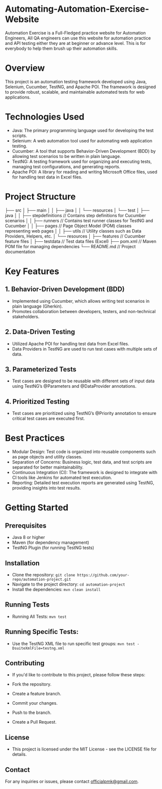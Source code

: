 # Automating-Automation-Exercise-Website
Automation Exercise is a Full-Fledged practice website for Automation Engineers, All QA engineers can use this website for automation practice and API testing either they are at beginner or advance level. This is for everybody to help them brush up their automation skills.

# Overview
This project is an automation testing framework developed using Java, Selenium, Cucumber, TestNG, and Apache POI. The framework is designed to provide robust, scalable, and maintainable automated tests for web applications.

# Technologies Used
- Java: The primary programming language used for developing the test scripts.
- Selenium: A web automation tool used for automating web application testing.
- Cucumber: A tool that supports Behavior-Driven Development (BDD) by allowing test scenarios to be written in plain language.
- TestNG: A testing framework used for organizing and executing tests, managing test configurations, and generating reports.
- Apache POI: A library for reading and writing Microsoft Office files, used for handling test data in Excel files.

# Project Structure
├── src
│   ├── main
│   │   ├── java
│   │   └── resources
│   └── test
│       ├── java
│       │   ├── stepdefinitions  // Contains step definitions for Cucumber scenarios
│       │   ├── runners          // Contains test runner classes for TestNG and Cucumber
│       │   ├── pages            // Page Object Model (POM) classes representing web pages
│       │   ├── utils            // Utility classes such as Data Providers, Helpers, etc.
│       └── resources
│           ├── features         // Cucumber feature files
│           ├── testdata         // Test data files (Excel)
├── pom.xml                      // Maven POM file for managing dependencies
└── README.md                    // Project documentation


# Key Features
## 1. Behavior-Driven Development (BDD)
- Implemented using Cucumber, which allows writing test scenarios in plain language (Gherkin).
- Promotes collaboration between developers, testers, and non-technical stakeholders.
## 2. Data-Driven Testing
- Utilized Apache POI for handling test data from Excel files.
- Data Providers in TestNG are used to run test cases with multiple sets of data.
## 3. Parameterized Tests
- Test cases are designed to be reusable with different sets of input data using TestNG’s @Parameters and @DataProvider annotations.
## 4. Prioritized Testing
- Test cases are prioritized using TestNG’s @Priority annotation to ensure critical test cases are executed first.

# Best Practices
- Modular Design: Test code is organized into reusable components such as page objects and utility classes.
- Separation of Concerns: Business logic, test data, and test scripts are separated for better maintainability.
- Continuous Integration (CI): The framework is designed to integrate with CI tools like Jenkins for automated test execution.
- Reporting: Detailed test execution reports are generated using TestNG, providing insights into test results.


# Getting Started
## Prerequisites
- Java 8 or higher
- Maven (for dependency management)
- TestNG Plugin (for running TestNG tests)
## Installation
- Clone the repository:
`git clone https://github.com/your-repo/automation-project.git`
- Navigate to the project directory:
`cd automation-project`
- Install the dependencies:
`mvn clean install`
## Running Tests
- Running All Tests:
`mvn test`
## Running Specific Tests:
- Use the TestNG XML file to run specific test groups:
`mvn test -DsuiteXmlFile=testng.xml`
## Contributing
- If you'd like to contribute to this project, please follow these steps:

- Fork the repository.
- Create a feature branch.
- Commit your changes.
- Push to the branch.
- Create a Pull Request.
## License
- This project is licensed under the MIT License - see the LICENSE file for details.

## Contact
For any inquiries or issues, please contact officialpmk@gmail.com.























